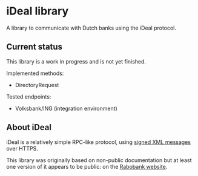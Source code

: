 # iDeal library

A library to communicate with Dutch banks using the iDeal protocol.

## Current status

This library is a work in progress and is not yet finished.

Implemented methods:

  * DirectoryRequest

Tested endpoints:

  * Volksbank/ING (integration environment)

## About iDeal

iDeal is a relatively simple RPC-like protocol, using
[signed XML messages](https://en.wikipedia.org/wiki/XML_Signature) over HTTPS.

This library was originally based on non-public documentation but at least one
version of it appears to be public: on the
[Rabobank website](https://www.rabobank.nl/images/ideal_merchant_integration_guide_29696264.pdf).
